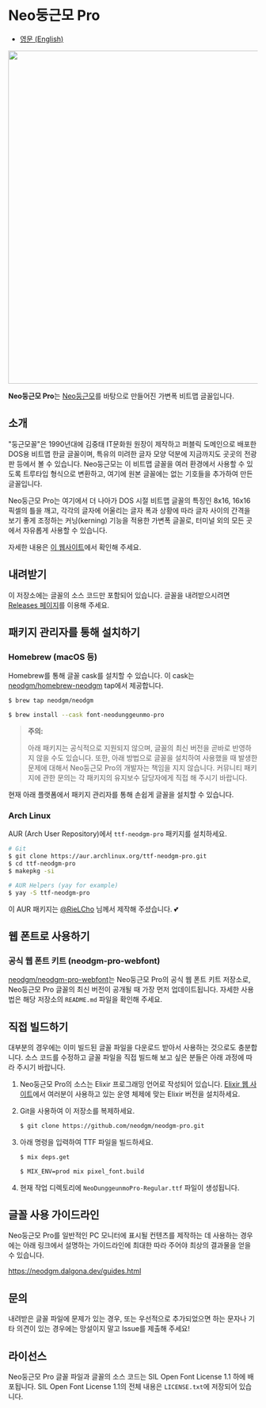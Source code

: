 # Neo둥근모 Pro

- [영문 (English)](https://github.com/neodgm/neodgm-pro/blob/main/README.en.md)

<img src="https://neodgm.dalgona.dev/assets/images/neodgm_pro_demo.png" width="672">

**Neo둥근모 Pro**는 [Neo둥근모](https://github.com/neodgm/neodgm)를 바탕으로
만들어진 가변폭 비트맵 글꼴입니다.

## 소개

"둥근모꼴"은 1990년대에 김중태 IT문화원 원장이 제작하고 퍼블릭 도메인으로 배포한
DOS용 비트맵 한글 글꼴이며, 특유의 미려한 글자 모양 덕분에 지금까지도 곳곳의
전광판 등에서 볼 수 있습니다. Neo둥근모는 이 비트맵 글꼴을 여러 환경에서 사용할
수 있도록 트루타입 형식으로 변환하고, 여기에 원본 글꼴에는 없는 기호들을
추가하여 만든 글꼴입니다.

Neo둥근모 Pro는 여기에서 더 나아가 DOS 시절 비트맵 글꼴의 특징인 8x16, 16x16
픽셀의 틀을 깨고, 각각의 글자에 어울리는 글자 폭과 상황에 따라 글자 사이의
간격을 보기 좋게 조정하는 커닝(kerning) 기능을 적용한 가변폭 글꼴로, 터미널
외의 모든 곳에서 자유롭게 사용할 수 있습니다.

자세한 내용은 [이 웹사이트](http://neodgm.dalgona.dev/neodgm_pro.html)에서
확인해 주세요.

## 내려받기

이 저장소에는 글꼴의 소스 코드만 포함되어 있습니다. 글꼴을 내려받으시려면
[Releases 페이지](https://github.com/neodgm/neodgm-pro/releases)를 이용해 주세요.

## 패키지 관리자를 통해 설치하기

### Homebrew (macOS 등)

Homebrew를 통해 글꼴 cask를 설치할 수 있습니다. 이 cask는
[neodgm/homebrew-neodgm](https://github.com/neodgm/homebrew-neodgm) tap에서
제공합니다.

```bash
$ brew tap neodgm/neodgm

$ brew install --cask font-neodunggeunmo-pro
```

> **주의:**
>
> 아래 패키지는 공식적으로 지원되지 않으며, 글꼴의 최신 버전을 곧바로 반영하지
> 않을 수도 있습니다. 또한, 아래 방법으로 글꼴을 설치하여 사용했을 때 발생한
> 문제에 대해서 Neo둥근모 Pro의 개발자는 책임을 지지 않습니다. 커뮤니티
> 패키지에 관한 문의는 각 패키지의 유지보수 담당자에게 직접 해 주시기 바랍니다.

현재 아래 플랫폼에서 패키지 관리자를 통해 손쉽게 글꼴을 설치할 수 있습니다.

### Arch Linux

AUR (Arch User Repository)에서 `ttf-neodgm-pro` 패키지를 설치하세요.

```bash
# Git
$ git clone https://aur.archlinux.org/ttf-neodgm-pro.git
$ cd ttf-neodgm-pro
$ makepkg -si
```

```bash
# AUR Helpers (yay for example)
$ yay -S ttf-neodgm-pro
```

이 AUR 패키지는 [@RieLCho](https://github.com/RieLCho) 님께서 제작해
주셨습니다. 💕

## 웹 폰트로 사용하기

### 공식 웹 폰트 키트 (neodgm-pro-webfont)

[neodgm/neodgm-pro-webfont](https://github.com/neodgm/neodgm-pro-webfont)는
Neo둥근모 Pro의 공식 웹 폰트 키트 저장소로, Neo둥근모 Pro 글꼴의 최신 버전이
공개될 때 가장 먼저 업데이트됩니다. 자세한 사용법은 해당 저장소의 `README.md`
파일을 확인해 주세요.

## 직접 빌드하기

대부분의 경우에는 이미 빌드된 글꼴 파일을 다운로드 받아서 사용하는 것으로도
충분합니다. 소스 코드를 수정하고 글꼴 파일을 직접 빌드해 보고 싶은 분들은 아래
과정에 따라 주시기 바랍니다.

1. Neo둥근모 Pro의 소스는 Elixir 프로그래밍 언어로 작성되어 있습니다. [Elixir
  웹 사이트](https://elixir-lang.org)에서 여러분이 사용하고 있는 운영 체제에
  맞는 Elixir 버전을 설치하세요.

1. Git을 사용하여 이 저장소를 복제하세요.

    ```sh
    $ git clone https://github.com/neodgm/neodgm-pro.git
    ```

1. 아래 명령을 입력하여 TTF 파일을 빌드하세요.

    ```sh
    $ mix deps.get

    $ MIX_ENV=prod mix pixel_font.build
    ``` 

1. 현재 작업 디렉토리에 `NeoDunggeunmoPro-Regular.ttf` 파일이 생성됩니다.

## 글꼴 사용 가이드라인

Neo둥근모 Pro를 일반적인 PC 모니터에 표시될 컨텐츠를 제작하는 데 사용하는
경우에는 아래 링크에서 설명하는 가이드라인에 최대한 따라 주어야 최상의 결과물을
얻을 수 있습니다.

https://neodgm.dalgona.dev/guides.html

## 문의

내려받은 글꼴 파일에 문제가 있는 경우, 또는 우선적으로 추가되었으면 하는 문자나
기타 의견이 있는 경우에는 망설이지 말고 Issue를 제출해 주세요!

## 라이선스

Neo둥근모 Pro 글꼴 파일과 글꼴의 소스 코드는 SIL Open Font License 1.1 하에
배포됩니다. SIL Open Font License 1.1의 전체 내용은 `LICENSE.txt`에 저장되어
있습니다.
